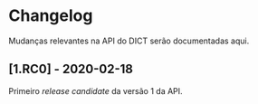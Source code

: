 # Changelog

Mudanças relevantes na API do DICT serão documentadas aqui.

## [1.RC0] - 2020-02-18

Primeiro _release candidate_ da versão 1 da API.

